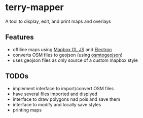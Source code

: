 # terry-mapper
A tool to display, edit, and print maps and overlays

## Features

- offiline maps using [Mapbox GL JS](https://github.com/mapbox/mapbox-gl-js) and [Electron](https://github.com/electron)
- converts OSM files to geojson (using [osmtogeojson](https://github.com/tyrasd/osmtogeojson))
- uses geojson files as only source of a custom mapbox style


## TODOs

- implement interface to import/convert OSM files
- have several files imported and displyed
- interface to draw polygons nad pois and save them
- interface to modify and locally save styles
- printing maps

